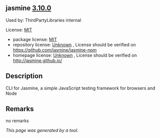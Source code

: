jasmine [3.10.0](https://www.npmjs.com/package/jasmine/v/3.10.0)
--------------------

Used by: ThirdPartyLibraries internal

License: [MIT](../../../../licenses/mit) 

- package license: [MIT]() 
- repository license: [Unknown](https://github.com/jasmine/jasmine-npm) , License should be verified on https://github.com/jasmine/jasmine-npm
- homepage license: [Unknown](http://jasmine.github.io/) , License should be verified on http://jasmine.github.io/

Description
-----------
CLI for Jasmine, a simple JavaScript testing framework for browsers and Node

Remarks
-----------
no remarks



*This page was generated by a tool.*